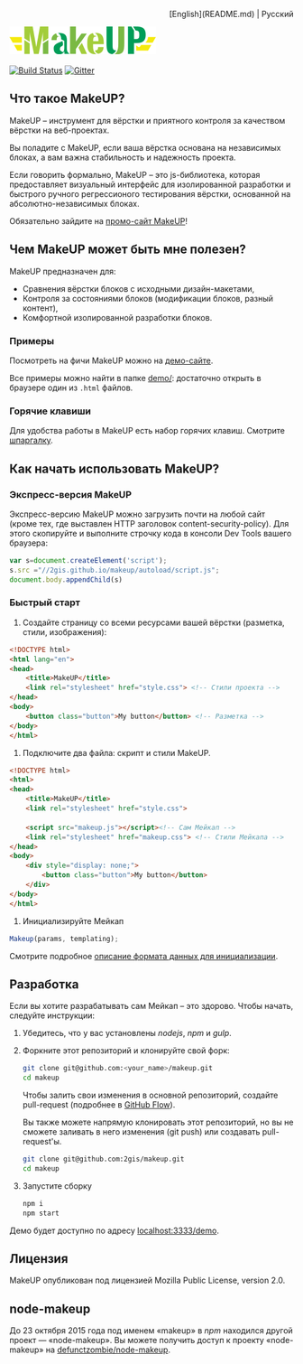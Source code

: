 
<p align="right">[English](README.md) | Русский</p>

![MakeUP logo](docs/makeup.png)
<br><br>
[![Build Status](https://travis-ci.org/2gis/makeup.svg)](https://travis-ci.org/2gis/makeup) [![Gitter](https://badges.gitter.im/Join%20Chat.svg)](https://gitter.im/2gis/makeup?utm_source=badge&utm_medium=badge&utm_campaign=pr-badge&utm_content=badge)
## Что такое MakeUP?

MakeUP – инструмент для вёрстки и приятного контроля за качеством вёрстки на веб-проектах.

Вы поладите с MakeUP, если ваша вёрстка основана на независимых блоках, а вам важна стабильность и надежность проекта.

Если говорить формально, MakeUP – это js-библиотека, которая предоставляет визуальный интерфейс для изолированной разработки и быстрого ручного регрессионого тестирования вёрстки, основанной на абсолютно-независимых блоках.

Обязательно зайдите на [промо-сайт MakeUP](http://2gis.github.io/makeup)!

## Чем MakeUP может быть мне полезен?

MakeUP предназначен для:

* Сравнения вёрстки блоков с исходными дизайн-макетами,
* Контроля за состояниями блоков (модификации блоков, разный контент),
* Комфортной изолированной разработки блоков.

### Примеры

Посмотреть на фичи MakeUP можно на [демо-сайте](http://2gis.github.io/makeup/demo).

Все примеры можно найти в папке [demo/](demo/): достаточно открыть в браузере один из `.html` файлов.

### Горячие клавиши

Для удобства работы в MakeUP есть набор горячих клавиш. Смотрите
[шпаргалку](docs/ru/keyboard.md).

## Как начать использовать MakeUP?

### Экспресс-версия MakeUP

Экспресс-версию MakeUP можно загрузить почти на любой сайт (кроме тех, где выставлен HTTP заголовок content-security-policy). Для этого скопируйте и выполните строчку кода в консоли Dev Tools вашего браузера:

```js
var s=document.createElement('script');
s.src ="//2gis.github.io/makeup/autoload/script.js";
document.body.appendChild(s)
```

### Быстрый старт

  1. Создайте страницу со всеми ресурсами вашей вёрстки (разметка, стили, изображения):

  ```html
  <!DOCTYPE html>
  <html lang="en">
  <head>
      <title>MakeUP</title>
      <link rel="stylesheet" href="style.css"> <!-- Стили проекта -->
  </head>
  <body>
      <button class="button">My button</button> <!-- Разметка -->
  </body>
  </html>
  ```

1. Подключите два файла: скрипт и стили MakeUP.

  ```html
  <!DOCTYPE html>
  <html>
  <head>
      <title>MakeUP</title>
      <link rel="stylesheet" href="style.css">

      <script src="makeup.js"></script><!-- Сам Мейкап -->
      <link rel="stylesheet" href="makeup.css"> <!-- Стили Мейкапа -->
  </head>
  <body>
      <div style="display: none;">
          <button class="button">My button</button>
      </div>
  </body>
  </html>
  ```

1. Инициализируйте Мейкап

  ```js
  Makeup(params, templating);
  ```

  Смотрите подробное [описание формата данных для инициализации](docs/ru/format.md).

## Разработка

Если вы хотите разрабатывать сам Мейкап – это здорово. Чтобы начать, следуйте инструкции:

1. Убедитесь, что у вас установлены *nodejs*, *npm* и *gulp*.

1. Форкните этот репозиторий и клонируйте свой форк:

    ```bash
    git clone git@github.com:<your_name>/makeup.git
    cd makeup
    ```
    Чтобы залить свои изменения в основной репозиторий, создайте pull-request (подробнее в [GitHub Flow](https://guides.github.com/introduction/flow/)).

    Вы также можете напрямую клонировать этот репозиторий, но вы не сможете заливать в него изменения (git push) или создавать pull-request'ы.

    ```bash
    git clone git@github.com:2gis/makeup.git
    cd makeup
    ```
2. Запустите сборку

    ```bash
    npm i
    npm start
    ```

Демо будет доступно по адресу [localhost:3333/demo](http://localhost:3333/demo).

## Лицензия

MakeUP опубликован под лицензией Mozilla Public License, version 2.0.

## node-makeup

До 23 октября 2015 года под именем «makeup» в *npm* находился другой проект — «node-makeup». Вы можете получить доступ к проекту «node-makeup» на [defunctzombie/node-makeup](https://github.com/defunctzombie/node-makeup).
